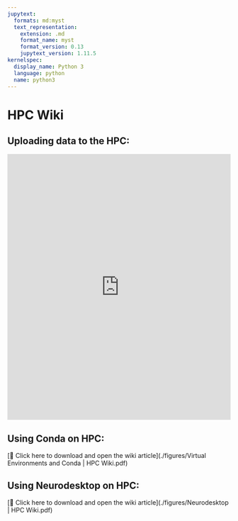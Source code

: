 ```yaml
---
jupytext:
  formats: md:myst
  text_representation:
    extension: .md
    format_name: myst
    format_version: 0.13
    jupytext_version: 1.11.5
kernelspec:
  display_name: Python 3
  language: python
  name: python3
---
```


# HPC Wiki
## Uploading data to the HPC:
<iframe src="https://github.com/pegaseehorn/nilearn_notebook/blob/5bd050994e1a6cfb7ab27e07645a22898b6afe83/book/fMRI_analysis_with_nilearn/figures/Mounting%20File%20Systems%20%7C%20HPC%20Wiki.pdf" width="100%" height="600" frameborder="0" allowfullscreen></iframe>

## Using Conda on HPC:
[📄 Click here to download and open the wiki article](./figures/Virtual Environments and Conda | HPC Wiki.pdf)

## Using Neurodesktop on HPC:
[📄 Click here to download and open the wiki article](./figures/Neurodesktop | HPC Wiki.pdf)
